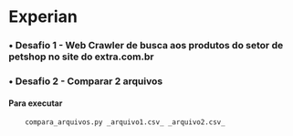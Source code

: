 # Experian

### • Desafio 1 - Web Crawler de busca aos produtos do setor de petshop no site do extra.com.br
### • Desafio 2 - Comparar 2 arquivos 

####	**Para executar**
		compara_arquivos.py _arquivo1.csv_ _arquivo2.csv_ 

